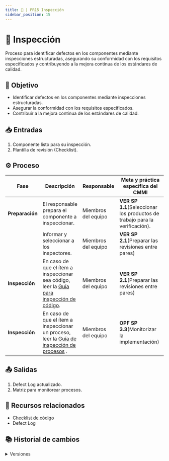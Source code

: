 ```yaml
---
title: 🐥 | PR15 Inspección
sidebar_position: 15
---
```

# 🐥 Inspección

Proceso para identificar defectos en los componentes mediante inspecciones estructuradas, asegurando su conformidad con los requisitos especificados y contribuyendo a la mejora continua de los estándares de calidad.

## 🎯 Objetivo

- Identificar defectos en los componentes mediante inspecciones estructuradas.
- Asegurar la conformidad con los requisitos especificados.
- Contribuir a la mejora continua de los estándares de calidad.

## 📥 Entradas

1. Componente listo para su inspección.
2. Plantilla de revisión (Checklist).

## ⚙️ Proceso


| **Fase**         | **Descripción**                                                                                                                                   | **Responsable**     | **Meta y práctica específica del CMMI**                                  |
| ---------------- | -------------------------------------------------------------------------------------------------------------------------------------------------- | ------------------- | -------------------------------------------------------------------------- |
| **Preparación** | El responsable prepara el componente a inspeccionar.                                                                                                          | Miembros del equipo | **VER SP 1.1**(Seleccionar los productos de trabajo para la verificación). |
|                  | Informar y seleccionar a los inspectores.                                                                            | Miembros del equipo     | **VER SP 2.1**(Preparar las revisiones entre pares)                        |
| **Inspección**  | En caso de que el ítem a inspeccionar sea código, leer la [Guía para inspección de código](/docs/guias/inspeccion-codigo).                                                                                     | Miembros del equipo      |       **VER SP 2.1**(Preparar las revisiones entre pares)                              |
| **Inspección**  | En caso de que el ítem a inspeccionar un proceso, leer la [Guía de inspección de procesos](https://codeandco-wiki.netlify.app/docs/next/guias/monitorear-procesos) .                                                                                     | Miembros del equipo      |          **OPF SP 3.3**(Monitorizar la implementación)                                                                  |




## 📤 Salidas

1. Defect Log actualizado.
2. Matriz para monitorear procesos.

## 📎 Recursos relacionados

- [Checklist de código](../recursos/checklists.md) 
- Defect Log



## 📚 Historial de cambios

<details>
  <summary>Versiones</summary>
| **Versión** | **Descripción**                                         | **Fecha**   | **Colaborador**            |
|-------------|---------------------------------------------------------|-------------|----------------------------|
| **1.0.0**   | Versión inicial del PR16                                | 10/04/2025  | Ian Julián Estrada Castro  |
| **1.1.0**   | Refactorización del proceso                             | 18/04/2025  | Diego Fuentes              |
| **1.2.0**   | Simplificación y mejora en la concisión del proceso    | 15/05/2025  | Ángel Mauricio Ramírez Herrera |
| **1.3.0**   | Cambio de nombre de archivo, actualización de título y aclaraciones | 15/05/2025  | Daniel Contreras Chávez    |
| **1.4.0**   | Agregar especificación de responsable y solución en el defect log en el paso del proceso | 26/05/2025 | Ian Julián Estrada Castro |
| **1.4.1**   | Mapear VER 3.2 | 27/05/2025  | Ian Julián Estrada Castro       |
| **2.0.0** |  Refactorización del proceso   | 26/05/2025  | Sofia Osorio Suárez, Mariana Juárez Ramírez    |
</details>
